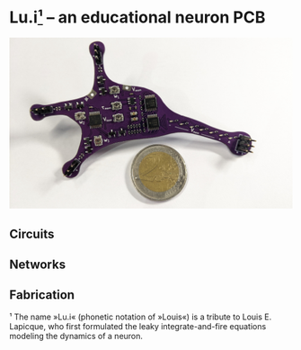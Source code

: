 # Lu.i[¹](#footnote-1) – an educational neuron PCB

![](doc/photograph-coin.jpg)

## Circuits

## Networks

## Fabrication

<a name="footnote-1">¹</a> The name »Lu.i« (phonetic notation of »Louis«) is a tribute to Louis E. Lapicque, who first formulated the leaky integrate-and-fire equations modeling the dynamics of a neuron.
